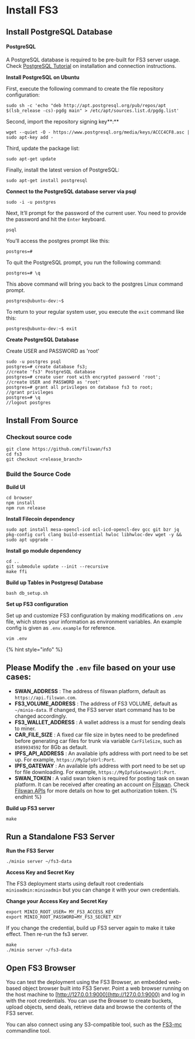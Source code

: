 # Install FS3

## Install PostgreSQL Database

#### PostgreSQL

A PostgreSQL database is required to be pre-built for FS3 server usage. Check [PostgreSQL Tutorial](https://www.postgresqltutorial.com) on installation and connection instructions.&#x20;

**Install PostgreSQL on Ubuntu**

First, execute the following command to create the file repository configuration:

```
sudo sh -c 'echo "deb http://apt.postgresql.org/pub/repos/apt $(lsb_release -cs)-pgdg main" > /etc/apt/sources.list.d/pgdg.list'
```

Second, import the repository signing key**:**

```
wget --quiet -O - https://www.postgresql.org/media/keys/ACCC4CF8.asc | sudo apt-key add -
```

Third, update the package list:

```
sudo apt-get update
```

Finally, install the latest version of PostgreSQL:

```
sudo apt-get install postgresql
```

**Connect to the PostgreSQL database server via psql**

```
sudo -i -u postgres
```

Next, It’ll prompt for the password of the current user. You need to provide the password and hit the `Enter` keyboard.&#x20;

```
psql
```

You’ll access the postgres prompt like this:

```
postgres=#
```

To quit the PostgreSQL prompt, you run the following command:

```
postgres=# \q
```

This above command will bring you back to the postgres Linux command prompt.

```
postgres@ubuntu-dev:~$
```

To return to your regular system user, you execute the `exit` command like this:

```
postgres@ubuntu-dev:~$ exit
```

**Create PostgreSQL Database**

Create USER and PASSWORD as 'root'

```
sudo -u postgres psql
postgres=# create database fs3;                                                //create 'fs3' PostgreSQL database                                    
postgres=# create user root with encrypted password 'root';                    //create USER and PASSWORD as 'root'
postgres=# grant all privileges on database fs3 to root;                       //grant privileges
postgres=# \q                                                                  //logout postgres
```

## &#x20;Install From Source

### Checkout source code

```
git clone https://github.com/filswan/fs3
cd fs3
git checkout <release_branch>
```

### Build the Source Code

**Build UI**

```
cd browser
npm install
npm run release
```

**Install Filecoin dependency**

```
sudo apt install mesa-opencl-icd ocl-icd-opencl-dev gcc git bzr jq pkg-config curl clang build-essential hwloc libhwloc-dev wget -y && sudo apt upgrade -
```

**Install go module dependency**

```
cd ..
git submodule update --init --recursive
make ffi
```

&#x20;**Build up Tables in Postgresql Database**

```
bash db_setup.sh       
```

**Set up FS3 configuration**

Set up and customize FS3 configuration by making modifications on `.env` file, which stores your information as environment variables. An example config is given as `.env.example` for reference.

```
vim .env
```

{% hint style="info" %}
## Please Modify the `.env` file based on your use cases:

* **SWAN\_ADDRESS** : The address of filswan platform, default as `https://api.filswan.com`.
* **FS3\_VOLUME\_ADDRESS** : The address of FS3 VOLUME, default as `~/minio-data`. If changed, the FS3 server start command has to be changed accordingly.
* **FS3\_WALLET\_ADDRESS** : A wallet address is a must for sending deals to miner.
* **CAR\_FILE\_SIZE** : A fixed car file size in bytes need to be predefined before generating car files for trunk via variable `CarFileSize`, such as `8589934592` for 8Gb as default.
* **IPFS\_API\_ADDRESS** : An available ipfs address with port need to be set up. For example, `https://MyIpfsUrl:Port`.
* **IPFS\_GATEWAY** : An available ipfs address with port need to be set up for file downloading. For example, `https://MyIpfsGatewayUrl:Port`.
* **SWAN\_TOKEN** : A valid swan token is required for posting task on swan platform. It can be received after creating an account on [Filswan](https://www.filswan.com). Check [Filswan APIs](https://documenter.getpostman.com/view/13140808/TWDZJbzV) for more details on how to get authorization token.
{% endhint %}

**Build up FS3 server**

```
make
```



## Run a Standalone FS3 Server

**Run the FS3 Server**

```
./minio server ~/fs3-data
```

**Access Key and Secret Key**

The FS3 deployment starts using default root credentials `minioadmin:minioadmin` but you can change it with your own credentials.

**Change your Access Key and Secret Key**

```
export MINIO_ROOT_USER= MY_FS3_ACCESS_KEY
export MINIO_ROOT_PASSWORD=MY_FS3_SECRET_KEY
```

If you change the credential, build up FS3 server again to make it take effect. Then re-run the fs3 server.

```
make
./minio server ~/fs3-data
```

## **Open** FS3 Browser

You can test the deployment using the FS3 Browser, an embedded web-based object browser built into FS3 Server. Point a web browser running on the host machine to [http://127.0.0.1:9000](http://127.0.0.1:9000) and log in with the root credentials. You can use the Browser to create buckets, upload objects, send deals, retrieve data and browse the contents of the FS3 server.

You can also connect using any S3-compatible tool, such as the [FS3-mc](https://github.com/filswan/fs3-mc) commandline tool.
